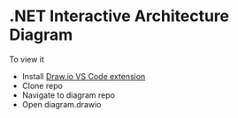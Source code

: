 # .NET Interactive Architecture Diagram 
To view it 
- Install [Draw.io VS Code extension](https://marketplace.visualstudio.com/items?itemName=hediet.vscode-drawio)
- Clone repo 
- Navigate to diagram repo 
- Open diagram.drawio
